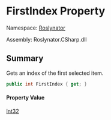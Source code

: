 # FirstIndex Property

Namespace: [Roslynator](../../README.md)

Assembly: Roslynator\.CSharp\.dll

## Summary

Gets an index of the first selected item\.

```csharp
public int FirstIndex { get; }
```

#### Property Value

[Int32](https://docs.microsoft.com/en-us/dotnet/api/system.int32)


